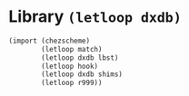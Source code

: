 # Library `(letloop dxdb)`

```scheme
(import (chezscheme)
        (letloop match)
        (letloop dxdb lbst)
        (letloop hook)
        (letloop dxdb shims)
        (letloop r999))
```
